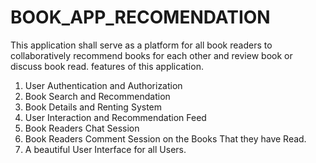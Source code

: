 # BOOK_APP_RECOMENDATION
This application shall serve as a platform for all book readers to collaboratively recommend books for each other and review book or discuss book read.
features of this application.
1) User Authentication and Authorization
2) Book Search and Recommendation
3) Book Details and Renting System
4) User Interaction and Recommendation Feed
5) Book Readers Chat Session
6) Book Readers Comment Session on the Books That they have Read.
7) A beautiful User Interface for all Users.

